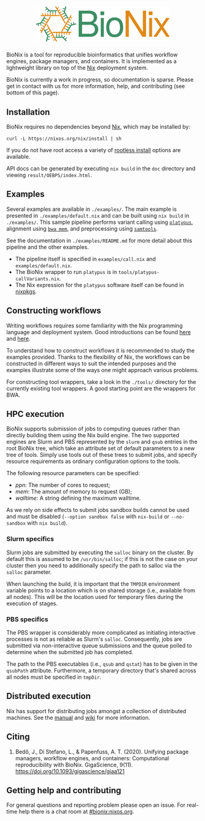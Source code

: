 <h1 align="center"><img src="https://github.com/PapenfussLab/bionix/blob/assets/logo.png?raw=true" width="350" title="BioNix"></h1>

BioNix is a tool for reproducible bioinformatics that unifies workflow
engines, package managers, and containers. It is implemented as a
lightweight library on top of the [Nix](https://nixos.org/nix/)
deployment system.

BioNix is currently a work in progress, so documentation is sparse.
Please get in contact with us for more information, help, and
contributing (see bottom of this page).

## Installation

BioNix requires no dependencies beyond [Nix](http://nixos.org/nix),
which may be installed by:
```{sh}
curl -L https://nixos.org/nix/install | sh
```
If you do not have root access a variety of [rootless
install](https://nixos.wiki/wiki/Nix_Installation_Guide#Installing_without_root_permissions)
options are available.

API docs can be generated by executing `nix build` in the `doc`
directory and viewing `result/OEBPS/index.html`.

## Examples

Several examples are available in `./examples/`. The main example is
presented in `./examples/default.nix` and can be built using `nix build`
in `./examples/`. This sample pipeline performs variant calling using
[`platypus`](https://github.com/andyrimmer/Platypus), alignment using
[`bwa mem`](https://github.com/lh3/bwa), and preprocessing using
[`samtools`](http://www.htslib.org/).

See the documentation in `./examples/README.md` for more detail about
this pipeline and the other examples.

- The pipeline itself is specified in `examples/call.nix` and
  `examples/default.nix`.
- The BioNix wrapper to run `platypus` is in
  `tools/platypus-callVariants.nix`.
- The Nix expression for the `platypus` software itself can be found in
  [nixpkgs](https://github.com/NixOS/nixpkgs/blob/master/pkgs/applications/science/biology/platypus/default.nix).

## Constructing workflows

Writing workflows requires some familiarity with the Nix
programming language and deployment system. Good introductions can be
found [here](https://learnxinyminutes.com/docs/nix/) and
[here](https://ebzzry.io/en/nix/).

To understand how to construct workflows it is recommended to study the
examples provided. Thanks to the flexibility of Nix, the workflows can
be constructed in different ways to suit the intended purposes and the
examples illustrate some of the ways one might approach various
problems.

For constructing tool wrappers, take a look in the `./tools/`
directory for the currently existing tool wrappers. A good starting
point are the wrappers for BWA.

## HPC execution

BioNix supports submission of jobs to computing queues rather than
directly building them using the Nix build engine. The two supported
engines are Slurm and PBS represented by the `slurm` and `qsub` entries
in the root BioNix tree, which take an attribute set of default
parameters to a new tree of tools. Simply use tools out of these trees
to submit jobs, and specify resource requirements as ordinary
configuration options to the tools.

The following resource parameters can be specified:

- *ppn*: The number of cores to request;
- *mem*: The amount of memory to request (GB);
- *walltime*: A string defining the maximum walltime.

As we rely on side effects to submit jobs sandbox builds cannot be used
and must be disabled (`--option sandbox false` with `nix-build` or
`--no-sandbox` with `nix build`).

### Slurm specifics

Slurm jobs are submitted by executing the `salloc` binary on the
cluster. By default this is assumed to be `/usr/bin/salloc`; if this is
not the case on your cluster then you need to additionally specify the
path to salloc via the `salloc` parameter.

When launching the build, it is important that the `TMPDIR`
environment variable points to a location which is on shared storage
(i.e., available from all nodes). This will be the location used for
temporary files during the execution of stages.

### PBS specifics

The PBS wrapper is considerably more complicated as initiating
interactive processes is not as reliable as Slurm's `salloc`.
Consequently, jobs are submitted via non-interactive queue submissions
and the queue polled to determine when the submitted job has completed.

The path to the PBS executables (i.e., `qsub` and `qstat`) has to be
given in the `qsubPath` attribute. Furthermore, a temporary directory
that's shared across all nodes must be specified in `tmpDir`.

## Distributed execution

Nix has support for distributing jobs amongst a collection of
distributed machines. See the
[manual](https://nixos.org/nix/manual/#chap-distributed-builds) and
[wiki](https://nixos.wiki/wiki/Distributed_build) for more information.

## Citing

1. Bedő, J., Di Stefano, L., & Papenfuss, A. T. (2020). Unifying package managers, workflow engines, and containers: Computational reproducibility with BioNix. GigaScience, 9(11). https://doi.org/10.1093/gigascience/giaa121

## Getting help and contributing

For general questions and reporting problem please open an issue. For real-time
help there is a chat room at
[#bionix:nixos.org](https://matrix.to/#/#bionix:nixos.org).
